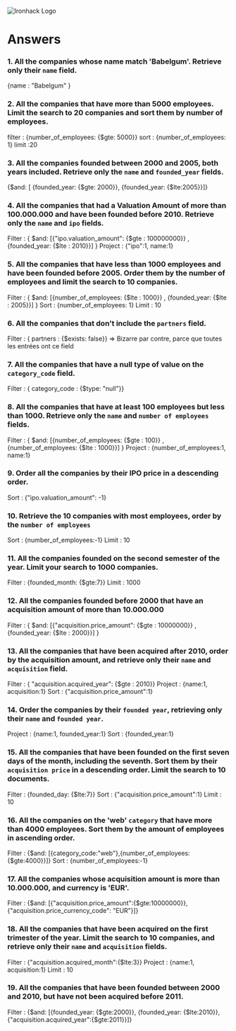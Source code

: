 ![Ironhack Logo](https://i.imgur.com/1QgrNNw.png)

# Answers

### 1. All the companies whose name match 'Babelgum'. Retrieve only their `name` field.

{name : "Babelgum"    }

### 2. All the companies that have more than 5000 employees. Limit the search to 20 companies and sort them by **number of employees**.

filter : {number_of_employees: {$gte: 5000}}
sort : {number_of_employees: 1}
limit :20

### 3. All the companies founded between 2000 and 2005, both years included. Retrieve only the `name` and `founded_year` fields.

{$and: [ {founded_year: {$gte: 2000}}, {founded_year: {$lte:2005}}]}

### 4. All the companies that had a Valuation Amount of more than 100.000.000 and have been founded before 2010. Retrieve only the `name` and `ipo` fields.
Filter : { $and: [{"ipo.valuation_amount": {$gte : 100000000}} , {founded_year: {$lte : 2010}}] }
Project : {"ipo":1, name:1}

### 5. All the companies that have less than 1000 employees and have been founded before 2005. Order them by the number of employees and limit the search to 10 companies.
Filter : { $and: [{number_of_employees: {$lte : 1000}} , {founded_year: {$lte : 2005}}] }
Sort : {number_of_employees: 1}
Limit : 10

### 6. All the companies that don't include the `partners` field.
Filter : { partners : {$exists: false}} => Bizarre par contre, parce que toutes les entrées ont ce field


### 7. All the companies that have a null type of value on the `category_code` field.
Filter : { category_code : {$type: "null"}}


### 8. All the companies that have at least 100 employees but less than 1000. Retrieve only the `name` and `number of employees` fields.
Filter : { $and: [{number_of_employees: {$gte : 100}} , {number_of_employees: {$lte : 1000}}] }
Project : {number_of_employees:1, name:1}


### 9. Order all the companies by their IPO price in a descending order.
Sort : {"ipo.valuation_amount": -1}


### 10. Retrieve the 10 companies with most employees, order by the `number of employees`
Sort : {number_of_employees:-1}
Limit : 10


### 11. All the companies founded on the second semester of the year. Limit your search to 1000 companies.
Filter : {founded_month: {$gte:7}}
Limit : 1000

### 12. All the companies founded before 2000 that have an acquisition amount of more than 10.000.000
Filter : { $and: [{"acquisition.price_amount": {$gte : 10000000}} , {founded_year: {$lte : 2000}}] }


### 13. All the companies that have been acquired after 2010, order by the acquisition amount, and retrieve only their `name` and `acquisition` field.
Filter : { "acquisition.acquired_year": {$gte : 2010}}
Project : {name:1, acquisition:1}
Sort : {"acquisition.price_amount":1}

### 14. Order the companies by their `founded year`, retrieving only their `name` and `founded year`.
Project : {name:1, founded_year:1}
Sort : {founded_year:1}

### 15. All the companies that have been founded on the first seven days of the month, including the seventh. Sort them by their `acquisition price` in a descending order. Limit the search to 10 documents.
Filter : {founded_day: {$lte:7}}
Sort : {"acquisition.price_amount":1}
Limit : 10


### 16. All the companies on the 'web' `category` that have more than 4000 employees. Sort them by the amount of employees in ascending order.
Filter : {$and: [{category_code:"web"},{number_of_employees: {$gte:4000}}]}
Sort : {number_of_employees:-1}


### 17. All the companies whose acquisition amount is more than 10.000.000, and currency is 'EUR'.
Filter : {$and: [{"acquisition.price_amount":{$gte:10000000}},{"acquisition.price_currency_code": "EUR"}]}


### 18. All the companies that have been acquired on the first trimester of the year. Limit the search to 10 companies, and retrieve only their `name` and `acquisition` fields.
Filter : {"acquisition.acquired_month":{$lte:3}}
Project : {name:1, acquisition:1}
Limit : 10

### 19. All the companies that have been founded between 2000 and 2010, but have not been acquired before 2011.
Filter : {$and: [{founded_year: {$gte:2000}}, {founded_year: {$lte:2010}}, {"acquisition.acquired_year":{$gte:2011}}]}

